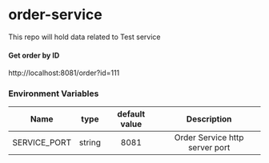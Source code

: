 # order-service
This repo will hold data related to Test service 

#### Get order by ID
http://localhost:8081/order?id=111


### Environment Variables
| Name | type | default value   | Description |
| :---: | :---:  | :---: | :---: |
| SERVICE_PORT | string | 8081 |  Order Service http server port |
 
